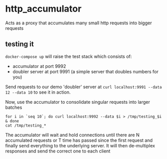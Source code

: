 # http_accumulator
Acts as a proxy that accumulates many small http requests into bigger requests

## testing it

`docker-compose up` will raise the test stack which consists of:
* accumulator at port 9992
* doubler server at port 9991 (a simple server that doubles numbers for you)

Send requests to our demo 'doubler' server at `curl localhost:9991 --data 12 --data 10` to see it in action.

Now, use the accumulator to consolidate singular requests into larger batches

    for i in `seq 10`; do curl localhost:9992 --data $i > /tmp/testing_$i & done
    cat /tmp/testing_*

The accumulator will wait and hold connections until there are N accumulated requests
or T time has passed since the first request and finally send everything
to the underlying server. It will then de-multiplex responses and send the correct one to each client
